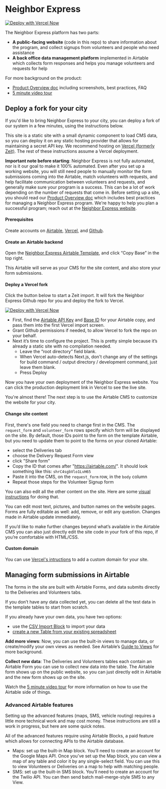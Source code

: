 # Neighbor Express
[![Deploy with Vercel Now](https://zeit.co/button)](https://zeit.co/import/project?template=https://github.com/usdigitalresponse/neighbor-express)

The Neighbor Express platform has two parts:

* **A public-facing website** (code in this repo) to share information about the program, and collect signups from volunteers and people who need assistance
* **A back office data management platform** implemented in Airtable which collects form responses and helps you manage volunteers and requests for help

For more background on the product:

* [Product Overview doc](https://docs.google.com/document/d/14coib0p7LP3Twk1alY17d7uwVq1cxAEtijeUonnJnqY/edit#) including screenshots, best practices, FAQ
* [5 minute video tour](https://www.loom.com/share/dabb2f47de454b8c86992db4fabae228)

## Deploy a fork for your city

If you'd like to bring Neighbor Express to your city, you can deploy a fork of our system in a few minutes, using the instructions below.

This site is a static site with a small dynamic component to load CMS data, so you can deploy it on any static hosting provider that allows for maintaining a secret API key. We recommend hosting on [Vercel (formerly Zeit)](https://zeit.co/). The rest of these instructions assume a Vercel deployment.

**Important note before starting**: Neighbor Express is not fully automated, nor is it our goal to make it 100% automated. Even after you set up a working website, you will still need people
to manually monitor the form submissions coming into the Airtable, match volunteers
with requests, and help facilitate communication between volunteers and requests,
and generally make sure your program is a success.
This can be a lot of work depending on the number of requests that come in.
Before setting up a site, you should read our [Product Overview doc](https://docs.google.com/document/d/14coib0p7LP3Twk1alY17d7uwVq1cxAEtijeUonnJnqY/edit#) which includes
best practices for managing a Neighbor Express program.
We're happy to help you plan a successful program; reach out at the [Neighbor Express website](https://neighborexpress.org/bring-to-my-city).

#### Prerequisites

Create accounts on [Airtable](https://airtable.com), [Vercel](https://zeit.co/), and [Github](https://github.com).

#### Create an Airtable backend

Open the [Neighbor Express Airtable Template](https://airtable.com/shrUWmppqhdNK9Ij9), and click “Copy Base” in the top right.

This Airtable will serve as your CMS for the site content, and also store your form submissions.

#### Deploy a Vercel fork

Click the button below to start a Zeit import. It will fork the Neighbor Express Github repo for you and deploy the fork to Vercel.

[![Deploy with Vercel Now](https://zeit.co/button)](https://zeit.co/import/project?template=https://github.com/usdigitalresponse/neighbor-express)

* First, find the [Airtable API Key](https://support.airtable.com/hc/en-us/articles/219046777-How-do-I-get-my-API-key-) and [Base ID](https://community.airtable.com/t/what-is-the-app-id-where-do-i-find-it/2984) for your Airtable copy, and pass them into the first Vercel import screen.
* Grant Github permissions if needed, to allow Vercel to fork the repo on your behalf.
* Next it’s time to configure the project. This is pretty simple because it’s already a static site with no compilation needed.
  * Leave the “root directory” field blank.
  * When Vercel auto-detects Next.js, don't change any of the settings for build command / output directory / development command, just leave them blank.
  * Press Deploy

Now you have your own deployment of the Neighbor Express website. You can click the production deployment link in Vercel to see the live site.

You're almost there! The next step is to use the Airtable CMS to customize the website for your city.

#### Change site content

First, there's one field you need to change first in the CMS. The `request_form`
and `volunteer_form` rows specify which form will be displayed on the site.
By default, those IDs point to the form on the template Airtable,
but you need to update them to point to the forms on your cloned Airtable:

* select the Deliveries tab
* choose the Delivery Request Form view
* click "Share form"
* Copy the ID that comes after "https://airtable.com/". It should look something like this: `shrC4sgbVlo1LvH65`
* Paste it into the CMS, on the `request_form` row, in the `body` column
* Repeat those steps for the Volunteer Signup form

You can also edit all the other content on the site. Here are some [visual instructions](https://whimsical.com/LE8KPDkxRb1gB9GzuX8Qz2#7YNFXnKbYjZZjCn41Cg3J) for doing that.

You can edit most text, pictures, and button names on the website pages. Forms are fully editable as well: add, remove, or edit any question. Changes made in Airtable update immediately.

If you’d like to make further changes beyond what’s available in the Airtable CMS you can also just directly edit the site code in your fork of this repo, if you’re comfortable with HTML/CSS.

#### Custom domain

You can use [Vercel's intructions](https://zeit.co/docs/v2/custom-domains) to add a custom domain for your site.

## Managing form submissions in Airtable

The forms in the site are built with Airtable Forms, and data submits directly to the Deliveries and Volunteers tabs.

If you don’t have any data collected yet, you can delete all the test data in the template tables to start from scratch.

If you already have your own data, you have two options:

* use the [CSV Import Block](https://support.airtable.com/hc/en-us/articles/115013249187-CSV-import-block) to import your data
* [create a new Table from your existing spreadsheet](https://support.airtable.com/hc/en-us/articles/203313915-Creating-a-new-table-in-an-existing-base-via-CSV-spreadsheet-import)

**Add more views**: Now, you can use the built-in views to manage data, or create/modify your own views as needed. See Airtable’s [Guide to Views](https://support.airtable.com/hc/en-us/articles/202624989-Guide-to-views) for more background.

**Collect new data**: The Deliveries and Volunteers tables each contain an Airtable Form you can use to collect new data into the table. The Airtable form shows up on the public website, so you can just directly edit in Airtable and the new form shows up on the site.

Watch the [5 minute video tour](https://www.loom.com/share/dabb2f47de454b8c86992db4fabae228) for more information on how to use the Airtable side of things.

### Advanced Airtable features

Setting up the advanced features (maps, SMS, vehicle routing) requires a little more technical work and may cost money. These instructions are still a work in progress, but here are some quick notes.

All of the advanced features require using Airtable Blocks, a paid feature which allows for connecting APIs to the Airtable database.

* Maps: set up the built-in Map block. You’ll need to create an account for the Google Maps API. Once you’ve set up the Map block, you can view a map of any table and color it by any single-select field. You can use this to view Volunteers or Deliveries on a map to help with matching people.
* SMS: set up the built-in SMS block. You’ll need to create an account for the Twilio API. You can then send batch mail-merge-style SMS to any View.
